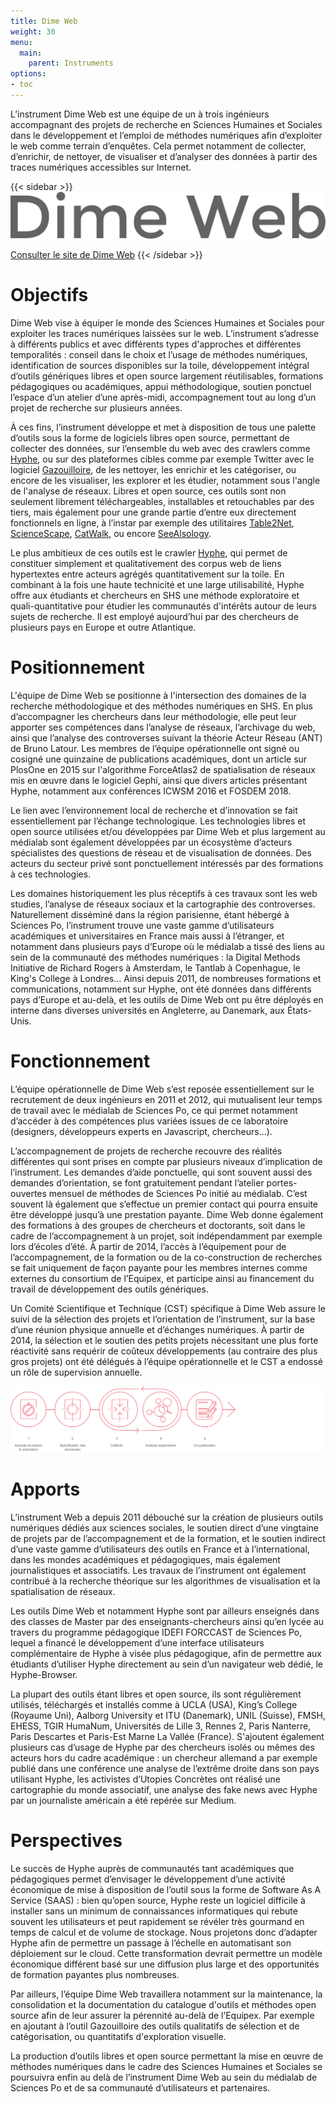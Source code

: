 ```yaml
---
title: Dime Web
weight: 30
menu:
  main:
    parent: Instruments
options:
- toc
---
```


L’instrument Dime Web est une équipe de un à trois ingénieurs accompagnant des projets de recherche en Sciences Humaines et Sociales dans le développement et l’emploi de méthodes numériques afin d’exploiter le web comme terrain d’enquêtes. Cela permet notamment de collecter, d’enrichir, de nettoyer, de visualiser et d’analyser des données à partir des traces numériques accessibles sur Internet.

{{< sidebar >}}
![](/img/instruments/logos_instruments-DimeWeb.svg)

[Consulter le site de Dime Web](http://dimeweb.dime-shs.sciences-po.fr/)
{{< /sidebar >}}

# Objectifs
Dime Web vise à équiper le monde des Sciences Humaines et Sociales pour exploiter les traces numériques laissées sur le web. L’instrument s’adresse à différents publics et avec différents types d'approches et différentes temporalités : conseil dans le choix et l’usage de méthodes numériques, identification de sources disponibles sur la toile, développement intégral d’outils génériques libres et open source largement réutilisables, formations pédagogiques ou académiques, appui méthodologique, soutien ponctuel l’espace d’un atelier d’une après-midi, accompagnement tout au long d’un projet de recherche sur plusieurs années.

À ces fins, l’instrument développe et met à disposition de tous une palette d’outils sous la forme de logiciels libres open source, permettant de collecter des données, sur l’ensemble du web avec des crawlers comme [Hyphe](http://hyphe.medialab.sciences-po.fr/), ou sur des plateformes cibles comme par exemple Twitter avec le logiciel [Gazouilloire](https://github.com/medialab/gazouilloire), de les nettoyer, les enrichir et les catégoriser, ou encore de les visualiser, les explorer et les étudier, notamment sous l'angle de l'analyse de réseaux.
Libres et open source, ces outils sont non seulement librement téléchargeables, installables et retouchables par des tiers, mais également pour une grande partie d’entre eux directement fonctionnels en ligne, à l’instar par exemple des utilitaires [Table2Net](http://tools.medialab.sciences-po.fr/table2net/), [ScienceScape](http://tools.medialab.sciences-po.fr/sciencescape/), [CatWalk](https://medialab.github.io/catwalk/), ou encore [SeeAlsology](http://tools.medialab.sciences-po.fr/seealsology/).

Le plus ambitieux de ces outils est le crawler  [Hyphe](http://hyphe.medialab.sciences-po.fr/), qui permet de constituer simplement et qualitativement des corpus web de liens hypertextes entre acteurs agrégés quantitativement sur la toile. En combinant à la fois une haute technicité et une large utilisabilité, Hyphe offre aux étudiants et chercheurs en SHS une méthode exploratoire et quali-quantitative pour étudier les communautés d'intérêts autour de leurs sujets de recherche. Il est employé aujourd’hui par des chercheurs de plusieurs pays en Europe et outre Atlantique.


# Positionnement
L'équipe de Dime Web se positionne à l'intersection des domaines de la recherche méthodologique et des méthodes numériques en SHS. En plus d’accompagner les chercheurs dans leur méthodologie, elle peut leur apporter ses compétences dans l’analyse de réseaux, l’archivage du web, ainsi que l’analyse des controverses suivant la théorie Acteur Réseau (ANT) de Bruno Latour. Les membres de l’équipe opérationnelle ont signé ou cosigné une quinzaine de publications académiques, dont un article sur PlosOne en 2015 sur l'algorithme ForceAtlas2 de spatialisation de réseaux mis en œuvre dans le logiciel Gephi, ainsi que divers articles présentant Hyphe, notamment aux conférences ICWSM 2016 et FOSDEM 2018.

Le lien avec l’environnement local de recherche et d’innovation se fait essentiellement par l’échange technologique. Les technologies libres et open source utilisées et/ou développées par Dime Web et plus largement au médialab sont également développées par un écosystème d’acteurs spécialistes des questions de réseau et de visualisation de données. Des acteurs du secteur privé sont ponctuellement intéressés par des formations à ces technologies.

Les domaines historiquement les plus réceptifs à ces travaux sont les web studies, l’analyse de réseaux sociaux et la cartographie des controverses. Naturellement disséminé dans la région parisienne, étant hébergé à Sciences Po, l’instrument trouve une vaste gamme d’utilisateurs académiques et universitaires en France mais aussi à l’étranger, et notamment dans plusieurs pays d’Europe où le médialab a tissé des liens au sein de la communauté des méthodes numériques : la Digital Methods Initiative de Richard Rogers à Amsterdam, le Tantlab à Copenhague, le King's College à Londres… Ainsi depuis 2011, de nombreuses formations et communications, notamment sur Hyphe, ont été données dans différents pays d’Europe et au-delà, et les outils de Dime Web ont pu être déployés en interne dans diverses universités en Angleterre, au Danemark, aux États-Unis.

# Fonctionnement
L’équipe opérationnelle de Dime Web s’est reposée essentiellement sur le recrutement de deux ingénieurs en 2011 et 2012, qui mutualisent leur temps de travail avec le médialab de Sciences Po, ce qui permet notamment d’accéder à des compétences plus variées issues de ce laboratoire (designers, développeurs experts en Javascript, chercheurs…).

L’accompagnement de projets de recherche recouvre des réalités différentes qui sont prises en compte par plusieurs niveaux d’implication de l’instrument. Les demandes d’aide ponctuelle, qui sont souvent aussi des demandes d’orientation, se font gratuitement pendant l’atelier portes-ouvertes mensuel de méthodes de Sciences Po initié au médialab. C’est souvent là également que s’effectue un premier contact qui pourra ensuite être développé jusqu’à une prestation payante. Dime Web donne également des formations à des groupes de chercheurs et doctorants, soit dans le cadre de l’accompagnement à un projet, soit indépendamment par exemple lors d’écoles d’été. À partir de 2014, l’accès à l’équipement pour de l’accompagnement, de la formation ou de la co-construction de recherches se fait uniquement de façon payante pour les membres internes comme externes du consortium de l’Equipex, et participe ainsi au financement du travail de développement des outils génériques.

Un Comité Scientifique et Technique (CST) spécifique à Dime Web assure le suivi de la sélection des projets et l’orientation de l’instrument, sur la base d’une réunion physique annuelle et d’échanges numériques. À partir de 2014, la sélection et le soutien des petits projets nécessitant une plus forte réactivité sans requérir de coûteux développements (au contraire des plus gros projets) ont été délégués à l’équipe opérationnelle et le CST a endossé un rôle de supervision annuelle.

![Schéma de fonctionnement de Dime Web](/img/instruments/schema_dimeweb.svg)

# Apports
L’instrument Web a depuis 2011 débouché sur la création de plusieurs outils numériques dédiés aux sciences sociales, le soutien direct d’une vingtaine de projets par de l’accompagnement et de la formation, et le soutien indirect d’une vaste gamme d’utilisateurs des outils en France et à l’international, dans les mondes académiques et pédagogiques, mais également journalistiques et associatifs. Les travaux de l’instrument ont également contribué à la recherche théorique sur les algorithmes de visualisation et la spatialisation de réseaux.

Les outils Dime Web et notamment Hyphe sont par ailleurs enseignés dans des classes de Master par des enseignants-chercheurs ainsi qu’en lycée au travers du programme pédagogique IDEFI FORCCAST de Sciences Po, lequel a financé le développement d’une interface utilisateurs complémentaire de Hyphe à visée plus pédagogique, afin de permettre aux étudiants d’utiliser Hyphe directement au sein d’un navigateur web dédié, le Hyphe-Browser.

La plupart des outils étant libres et open source, ils sont régulièrement utilisés, téléchargés et installés comme à UCLA (USA), King’s College (Royaume Uni), Aalborg University et ITU (Danemark), UNIL (Suisse), FMSH, EHESS, TGIR HumaNum, Universités de Lille 3, Rennes 2, Paris Nanterre, Paris Descartes et Paris-Est Marne La Vallée (France). S'ajoutent également plusieurs cas d’usage de Hyphe par des chercheurs isolés ou mêmes des acteurs hors du cadre académique : un chercheur allemand a par exemple publié dans une conférence une analyse de l’extrême droite dans son pays utilisant Hyphe, les activistes d’Utopies Concrètes ont réalisé une cartographie du monde associatif, une analyse des fake news avec Hyphe par un journaliste américain a été repérée sur Medium.

# Perspectives
Le succès de Hyphe auprès de communautés tant académiques que pédagogiques permet d’envisager le développement d’une activité économique de mise à disposition de l’outil sous la forme de Software As A Service (SAAS) : bien qu’open source, Hyphe reste un logiciel difficile à installer sans un minimum de connaissances informatiques qui rebute souvent les utilisateurs et peut rapidement se révéler très gourmand en temps de calcul et de volume de stockage. Nous projetons donc d’adapter Hyphe afin de permettre un passage à l’échelle en automatisant son déploiement sur le cloud. Cette transformation devrait permettre un modèle économique différent basé sur une diffusion plus large et des opportunités de formation payantes plus nombreuses.

Par ailleurs, l’équipe Dime Web travaillera notamment sur la maintenance, la consolidation et la documentation du catalogue d'outils et méthodes open source afin de leur assurer la pérennité au-delà de l’Equipex. Par exemple en ajoutant à l’outil Gazouilloire des outils qualitatifs de sélection et de catégorisation, ou quantitatifs d'exploration visuelle.

La production d’outils libres et open source permettant la mise en œuvre de méthodes numériques dans le cadre des Sciences Humaines et Sociales se poursuivra enfin au delà de l’instrument Dime Web au sein du médialab de Sciences Po et de sa communauté d’utilisateurs et partenaires.
